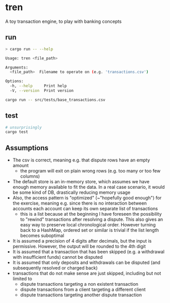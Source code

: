 # tren

A toy transaction engine, to play with banking concepts

## run

``` bash
> cargo run -- --help

Usage: tren <file_path>

Arguments:
  <file_path>  Filename to operate on (e.g. 'transactions.csv')

Options:
  -h, --help     Print help
  -V, --version  Print version
```

``` bash
cargo run -- src/tests/base_transactions.csv
```

## test

``` bash
# unsurprisingly
cargo test
```

## Assumptions

 * The csv is correct, meaning e.g. that dispute rows have an empty amount
   * the program will exit on plain wrong rows (e.g. too many or too few columns)
 * The default store is an in-memory store, which assumes we have enough memory available to fit the data. In a real case scenario, it would be some kind of DB, drastically reducing memory usage
 * Also, the access pattern is "optimized" (~"hopefully good enough") for the exercise, meaning e.g. since there is no interaction between accounts each account can keep its own separate list of transactions
   * this is a list because at the beginning I have foreseen the possibility to "rewind" transactions after resolving a dispute. This also gives an easy way to preserve local chronological order. However turning back to a HashMap, ordered set or similar is trivial if the list length becomes suboptimal
 * It is assumed a precision of 4 digits after decimals, but the input is permissive. However, the output will be rounded to the 4th digit
 * It is assumed that a transaction that has been skipped (e.g. a withdrawal with insufficient funds) cannot be disputed
 * It is assumed that only deposits and withdrawals can be disputed (and subsequently resolved or charged back)
 * transactions that do not make sense are just skipped, including but not limited to
   * dispute transactions targeting a non existent transaction
   * dispute transactions from a client targeting a different client
   * dispute transactions targeting another dispute transaction
